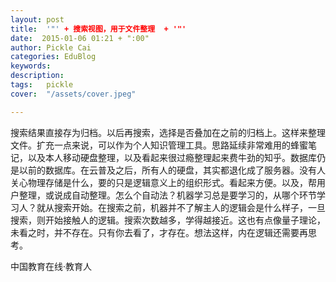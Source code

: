 ```yaml
---
layout: post  
title:  '"' + 搜索视图，用于文件整理  + '"'
date:  2015-01-06 01:21 + ":00" 
author: Pickle Cai  
categories: EduBlog  
keywords: 
description:   
tags:	pickle   
cover:  "/assets/cover.jpeg"  

---  
```

    
搜索结果直接存为归档。以后再搜索，选择是否叠加在之前的归档上。这样来整理文件。扩充一点来说，可以作为个人知识管理工具。思路延续非常难用的蜂蜜笔记，以及本人移动硬盘整理，以及看起来很过瘾整理起来费牛劲的知乎。数据库仍是以前的数据库。在云普及之后，所有人的硬盘，其实都退化成了服务器。没有人关心物理存储是什么，要的只是逻辑意义上的组织形式。看起来方便。以及，帮用户整理，或说成自动整理。怎么个自动法？机器学习总是要学习的，从哪个环节学习人？就从搜索开始。在搜索之前，机器并不了解主人的逻辑会是什么样子，一旦搜索，则开始接触人的逻辑。搜索次数越多，学得越接近。这也有点像量子理论，未看之时，并不存在。只有你去看了，才存在。想法这样，内在逻辑还需要再思考。

		    
 中国教育在线·教育人

